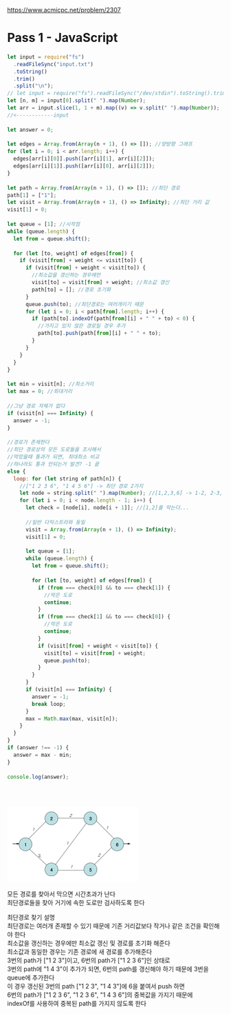 https://www.acmicpc.net/problem/2307

# Pass 1 - JavaScript
~~~javascript
let input = require("fs")
  .readFileSync("input.txt")
  .toString()
  .trim()
  .split("\n");
// let input = require("fs").readFileSync("/dev/stdin").toString().trim().split('\n');
let [n, m] = input[0].split(" ").map(Number);
let arr = input.slice(1, 1 + m).map((v) => v.split(" ").map(Number));
//<------------input

let answer = 0;

let edges = Array.from(Array(n + 1), () => []); //양방향 그래프
for (let i = 0; i < arr.length; i++) {
  edges[arr[i][0]].push([arr[i][1], arr[i][2]]);
  edges[arr[i][1]].push([arr[i][0], arr[i][2]]);
}

let path = Array.from(Array(n + 1), () => []); //최단 경로
path[1] = ["1"];
let visit = Array.from(Array(n + 1), () => Infinity); //최단 거리 값
visit[1] = 0;

let queue = [1]; //시작점
while (queue.length) {
  let from = queue.shift();

  for (let [to, weight] of edges[from]) {
    if (visit[from] + weight <= visit[to]) {
      if (visit[from] + weight < visit[to]) {
        //최소값을 갱신하는 경우에만
        visit[to] = visit[from] + weight; //최소값 갱신
        path[to] = []; //경로 초기화
      }
      queue.push(to); //최단경로는 여러개이기 때문
      for (let i = 0; i < path[from].length; i++) {
        if (path[to].indexOf(path[from][i] + " " + to) < 0) {
          //가지고 있지 않은 경로일 경우 추가
          path[to].push(path[from][i] + " " + to);
        }
      }
    }
  }
}

let min = visit[n]; //최소거리
let max = 0; //최대거리

//그냥 경로 자체가 없다
if (visit[n] === Infinity) {
  answer = -1;
}

//경로가 존재한다
//최단 경로상의 모든 도로들을 조사해서
//막았을때 통과가 되면, 최대최소 비교
//하나라도 통과 안되는거 발견? -1 끝
else {
  loop: for (let string of path[n]) {
    //["1 2 3 6", "1 4 5 6"] -> 최단 경로 2가지
    let node = string.split(" ").map(Number); //[1,2,3,6] -> 1-2, 2-3, 3-6
    for (let i = 0; i < node.length - 1; i++) {
      let check = [node[i], node[i + 1]]; //[1,2]를 막는다...

      //일반 다익스트라와 동일
      visit = Array.from(Array(n + 1), () => Infinity);
      visit[1] = 0;

      let queue = [1];
      while (queue.length) {
        let from = queue.shift();

        for (let [to, weight] of edges[from]) {
          if (from === check[0] && to === check[1]) {
            //막은 도로
            continue;
          }
          if (from === check[1] && to === check[0]) {
            //막은 도로
            continue;
          }
          if (visit[from] + weight < visit[to]) {
            visit[to] = visit[from] + weight;
            queue.push(to);
          }
        }
      }
      if (visit[n] === Infinity) {
        answer = -1;
        break loop;
      }
      max = Math.max(max, visit[n]);
    }
  }
}
if (answer !== -1) {
  answer = max - min;
}

console.log(answer);

~~~
<br/><br/>

![img](../0_image/BOJ_G1_도로검문_1.png)  

모든 경로를 찾아서 막으면 시간초과가 난다  
최단경로들을 찾아 거기에 속한 도로만 검사하도록 한다  

최단경로 찾기 설명  
최단경로는 여러개 존재할 수 있기 때문에 기존 거리값보다 작거나 같은 조건을 확인해야 한다  
최소값을 갱신하는 경우에만 최소값 갱신 및 경로를 초기화 해준다  
최소값과 동일한 경우는 기존 경로에 새 경로를 추가해준다  
3번의 path가 ["1 2 3"]이고, 6번의 path가 ["1 2 3 6"]인 상태로  
3번의 path에 "1 4 3"이 추가가 되면, 6번의 path를 갱신해야 하기 때문에 3번을 queue에 추가한다  
이 경우 갱신된 3번의 path ["1 2 3", "1 4 3"]에 6을 붙여서 push 하면  
6번의 path가 ["1 2 3 6", "1 2 3 6", "1 4 3 6"]의 중복값을 가지기 때문에  
indexOf를 사용하여 중복된 path를 가지지 않도록 한다  
